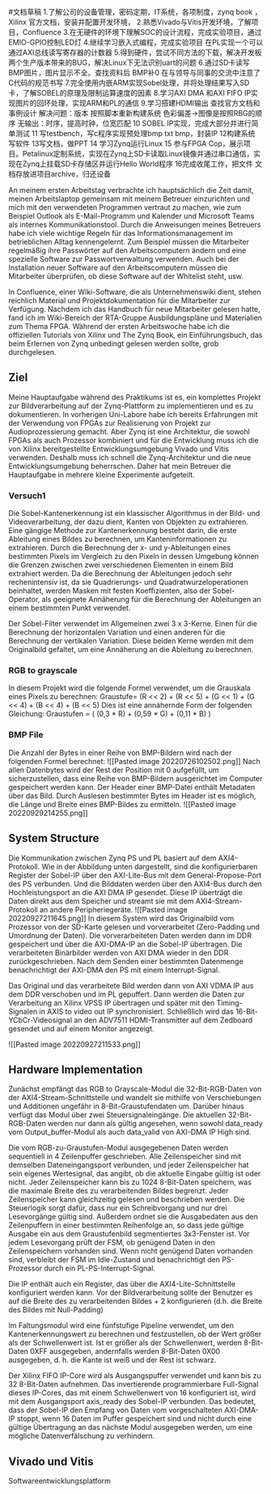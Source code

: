 #文档草稿
1.了解公司的设备管理，密码定期，IT系统，各项制度，zynq book ，Xilinx 官方文档，安装并配置开发环境，
2.熟悉Vivado与Vitis开发环境，了解项目，Confluence 
3.在无硬件的环境下理解SOC的设计流程，完成实验项目，通过EMIO-GPIO控制LED灯
4.继续学习嵌入式编程，完成实验项目 在PL实现一个可以通过AXI总线读写寄存器的计数器
5.得到硬件，尝试不同方法的下载，解决开发板两个生产版本带来的BUG，解决Linux下无法识别uart的问题
6.通过SD卡读写BMP图片，图片显示不全。查找资料后 BMP补0 在与领导与同事的交流中注意了C代码的规范书写
7.完全使用内嵌ARM实现Sobel处理，并将处理结果写入SD卡，了解SOBEL的原理及限制运算速度的因素
8.学习AXI DMA 和AXI FIFO IP实现图片的回环处理，实现ARM和PL的通信
9.学习搭建HDMI输出 查找官方文档和事例设计 解决问题：版本 按照脚本重新构建系统
色彩偏差→图像是按照RBG的顺序 无输出：时序，提高时钟，位宽匹配
10 SOBEL IP实现，完成大部分并进行简单测试
11 写testbench，写c程序实现预处理bmp txt bmp，封装IP
12构建系统 写软件
13写文档，做PPT
14 学习Zynq运行Linux
15 参与FPGA Cop，展示项目。Petalinux定制系统，实现在Zynq上SD卡读取Linux镜像并通过串口通信，实现在Zynq上挂载SD卡存储区并运行Hello World程序
16完成收尾工作，把文件 文档存放进项目archive，归还设备


An meinem ersten Arbeitstag verbrachte ich hauptsächlich die Zeit damit, meinen Arbeitslaptop gemeinsam mit meinem Betreuer einzurichten und mich mit den verwendeten Programmen vertraut zu machen, wie zum Beispiel Outlook als E-Mail-Programm und Kalender und Microsoft Teams als internes Kommunikationstool. Durch die Anweisungen meines Betreuers habe ich viele wichtige Regeln für das Informationsmanagement im betrieblichen Alltag kennengelernt. Zum Beispiel müssen die Mitarbeiter regelmäßig ihre Passwörter auf den Arbeitscomputern ändern und eine spezielle Software zur Passwortverwaltung verwenden. Auch bei der Installation neuer Software auf den Arbeitscomputern müssen die Mitarbeiter überprüfen, ob diese Software auf der Whitelist steht, usw.

In Confluence, einer Wiki-Software, die als Unternehmenswiki dient, stehen reichlich Material und Projektdokumentation für die Mitarbeiter zur Verfügung. Nachdem ich das Handbuch für neue Mitarbeiter gelesen hatte, fand ich im Wiki-Bereich der RTA-Gruppe Ausbildungspläne und Materialien zum Thema FPGA. Während der ersten Arbeitswoche habe ich die offiziellen Tutorials von Xilinx und The Zynq Book, ein Einführungsbuch, das beim Erlernen von Zynq unbedingt gelesen werden sollte, grob durchgelesen.
## Ziel
Meine Hauptaufgabe während des Praktikums ist es, ein komplettes Projekt zur Bildverarbeitung auf der Zynq-Plattform zu implementieren und es zu dokumentieren. In vorherigen Uni-Labore habe ich bereits Erfahrungen mit der Verwendung von FPGAs zur Realisierung von Projekt zur Audioprozessierung gemacht. Aber Zynq ist eine Architektur, die sowohl FPGAs als auch Prozessor kombiniert und für die Entwicklung muss ich die von Xilinx bereitgestellte Entwicklungsumgebung Vivado und Vitis verwenden. Deshalb muss ich schnell die Zynq-Architektur und die neue Entwicklungsumgebung beherrschen. Daher hat mein Betreuer die Hauptaufgabe in mehrere kleine Experimente aufgeteilt.

### Versuch1


Die Sobel-Kantenerkennung ist ein klassischer Algorithmus in der Bild- und Videoverarbeitung, der dazu dient, Kanten von Objekten zu extrahieren. Eine gängige Methode zur Kantenerkennung besteht darin, die erste Ableitung eines Bildes zu berechnen, um Kanteninformationen zu extrahieren. Durch die Berechnung der x- und y-Ableitungen eines bestimmten Pixels im Vergleich zu den Pixeln in dessen Umgebung können die Grenzen zwischen zwei verschiedenen Elementen in einem Bild extrahiert werden. Da die Berechnung der Ableitungen jedoch sehr rechenintensiv ist, da sie Quadrierungs- und Quadratwurzeloperationen beinhaltet, werden Masken mit festen Koeffizienten, also der Sobel-Operator, als geeignete Annäherung für die Berechnung der Ableitungen an einem bestimmten Punkt verwendet.

Der Sobel-Filter verwendet im Allgemeinen zwei 3 x 3-Kerne. Einen für die Berechnung der horizontalen Variation und einen anderen für die Berechnung der vertikalen Variation. Diese beiden Kerne werden mit dem Originalbild gefaltet, um eine Annäherung an die Ableitung zu berechnen.

### RGB to grayscale

In diesem Projekt wird die folgende Formel verwendet, um die Grauskala eines Pixels zu berechnen:
Graustufe= (R << 2) + (R << 5) + (G << 1) + (G << 4) + (B << 4) + (B << 5)
Dies ist eine annähernde Form der folgenden Gleichung:
Graustufen = ( (0,3 * R) + (0,59 * G) + (0,11 * B) )

### BMP File
Die Anzahl der Bytes in einer Reihe von BMP-Bildern wird nach der folgenden Formel berechnet:
![[Pasted image 20220726102502.png]]
Nach allen Datenbytes wird der Rest der Position mit 0 aufgefüllt, um sicherzustellen, dass eine Reihe von BMP-Bildern ausgerichtet im Computer gespeichert werden kann. 
Der Header einer BMP-Datei enthält Metadaten über das Bild. Durch Auslesen bestimmter Bytes im Header ist es möglich, die Länge und Breite eines BMP-Bildes zu ermitteln.
![[Pasted image 20220929214255.png]]

## System Structure

Die Kommunikation zwischen Zynq PS und PL basiert auf dem AXI4-Protokoll. Wie in der Abbildung unten dargestellt, sind die konfigurierbaren Register der Sobel-IP über den AXI-Lite-Bus mit dem General-Propose-Port des PS verbunden. Und die Bilddaten werden über den AXI4-Bus durch den Hochleistungsport an die AXI DMA IP gesendet. Diese IP überträgt die Daten direkt aus dem Speicher und streamt sie mit dem AXI4-Stream-Protokoll an andere Peripheriegeräte.
![[Pasted image 20220927211645.png]]
In diesem System wird das Originalbild vom Prozessor von der SD-Karte gelesen und vorverarbeitet (Zero-Padding und Umordnung der Daten). Die vorverarbeiteten Daten werden dann im DDR gespeichert und über die AXI-DMA-IP an die Sobel-IP übertragen. Die verarbeiteten Binärbilder werden von AXI DMA wieder in den DDR zurückgeschrieben. Nach dem Senden einer bestimmten Datenmenge benachrichtigt der AXI-DMA den PS mit einem Interrupt-Signal.

Das Original und das verarbeitete Bild werden dann von AXI VDMA IP aus dem DDR verschoben und im PL gepuffert. Dann werden die Daten zur Verarbeitung an Xilinx VPSS IP übertragen und später mit den Timing-Signalen in AXIS to video out IP synchronisiert. Schließlich wird das 16-Bit-YCbCr-Videosignal an den ADV7511 HDMI-Transmitter auf dem Zedboard gesendet und auf einem Monitor angezeigt.

![[Pasted image 20220927211533.png]]

## Hardware Implementation

Zunächst empfängt das RGB to Grayscale-Modul die 32-Bit-RGB-Daten von der AXI4-Stream-Schnittstelle und wandelt sie mithilfe von Verschiebungen und Additionen ungefähr in 8-Bit-Graustufendaten um. Darüber hinaus verfügt das Modul über zwei Steuersignaleingänge. Die aktuellen 32-Bit-RGB-Daten werden nur dann als gültig angesehen, wenn sowohl data_ready vom Output_buffer-Modul als auch data_valid von AXI-DMA IP High sind.

Die vom RGB-zu-Graustufen-Modul ausgegebenen Daten werden sequentiell in 4 Zeilenpuffer geschrieben. Alle Zeilenspeicher sind mit demselben Dateneingangsport verbunden, und jeder Zeilenspeicher hat sein eigenes Wertesignal, das angibt, ob die aktuelle Eingabe gültig ist oder nicht. Jeder Zeilenspeicher kann bis zu 1024 8-Bit-Daten speichern, was die maximale Breite des zu verarbeitenden Bildes begrenzt. Jeder Zeilenspeicher kann gleichzeitig gelesen und beschrieben werden. Die Steuerlogik sorgt dafür, dass nur ein Schreibvorgang und nur drei Lesevorgänge gültig sind. Außerdem ordnet sie die Ausgabedaten aus den Zeilenpuffern in einer bestimmten Reihenfolge an, so dass jede gültige Ausgabe ein aus dem Graustufenbild segmentiertes 3x3-Fenster ist. Vor jedem Lesevorgang prüft der FSM, ob genügend Daten in den Zeilenspeichern vorhanden sind. Wenn nicht genügend Daten vorhanden sind, verbleibt der FSM im Idle-Zustand und benachrichtigt den PS-Prozessor durch ein PL-PS-Interrupt-Signal.

Die IP enthält auch ein Register, das über die AXI4-Lite-Schnittstelle konfiguriert werden kann. Vor der Bildverarbeitung sollte der Benutzer es auf die Breite des zu verarbeitenden Bildes + 2 konfigurieren (d.h. die Breite des Bildes mit Null-Padding)

Im Faltungsmodul wird eine fünfstufige Pipeline verwendet, um den Kantenerkennungswert zu berechnen und festzustellen, ob der Wert größer als der Schwellenwert ist. Ist er größer als der Schwellenwert, werden 8-Bit-Daten 0XFF ausgegeben, andernfalls werden 8-Bit-Daten 0X00 ausgegeben, d. h. die Kante ist weiß und der Rest ist schwarz.

Der Xilinx FIFO IP-Core wird als Ausgangspuffer verwendet und kann bis zu 32 8-Bit-Daten aufnehmen. Das invertierende programmierbare Full-Signal dieses IP-Cores, das mit einem Schwellenwert von 16 konfiguriert ist, wird mit dem Ausgangsport axis_ready des Sobel-IP verbunden. Das bedeutet, dass der Sobel-IP den Empfang von Daten vom vorgeschalteten AXI-DMA-IP stoppt, wenn 16 Daten im Puffer gespeichert sind und nicht durch eine gültige Übertragung an das nächste Modul ausgegeben werden, um eine mögliche Datenverfälschung zu verhindern.

## Vivado und Vitis
Softwareentwicklungsplatform